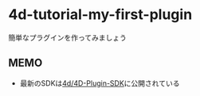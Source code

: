 # 4d-tutorial-my-first-plugin
簡単なプラグインを作ってみましょう

## MEMO

* 最新のSDKは[4d/4D-Plugin-SDK](https://github.com/4d/4D-Plugin-SDK)に公開されている
